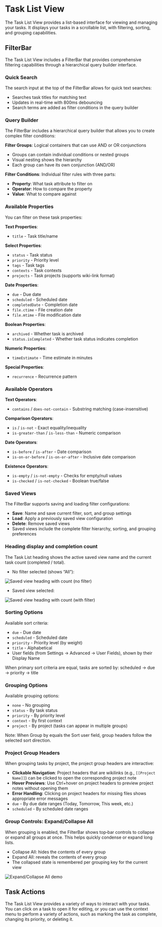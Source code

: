 # Task List View

The Task List View provides a list-based interface for viewing and managing your tasks. It displays your tasks in a scrollable list, with filtering, sorting, and grouping capabilities.

## FilterBar

The Task List View includes a FilterBar that provides comprehensive filtering capabilities through a hierarchical query builder interface.

### Quick Search

The search input at the top of the FilterBar allows for quick text searches:
- Searches task titles for matching text
- Updates in real-time with 800ms debouncing
- Search terms are added as filter conditions in the query builder

### Query Builder

The FilterBar includes a hierarchical query builder that allows you to create complex filter conditions:

**Filter Groups**: Logical containers that can use AND or OR conjunctions

- Groups can contain individual conditions or nested groups
- Visual nesting shows the hierarchy
- Each group can have its own conjunction (AND/OR)

**Filter Conditions**: Individual filter rules with three parts:

- **Property**: What task attribute to filter on
- **Operator**: How to compare the property
- **Value**: What to compare against

### Available Properties

You can filter on these task properties:

**Text Properties**:

- `title` - Task title/name

**Select Properties**:
- `status` - Task status
- `priority` - Priority level
- `tags` - Task tags
- `contexts` - Task contexts
- `projects` - Task projects (supports wiki-link format)

**Date Properties**:
- `due` - Due date
- `scheduled` - Scheduled date
- `completedDate` - Completion date
- `file.ctime` - File creation date
- `file.mtime` - File modification date

**Boolean Properties**:
- `archived` - Whether task is archived
- `status.isCompleted` - Whether task status indicates completion

**Numeric Properties**:
- `timeEstimate` - Time estimate in minutes

**Special Properties**:
- `recurrence` - Recurrence pattern

### Available Operators

**Text Operators**:
- `contains` / `does-not-contain` - Substring matching (case-insensitive)

**Comparison Operators**:
- `is` / `is-not` - Exact equality/inequality
- `is-greater-than` / `is-less-than` - Numeric comparison

**Date Operators**:
- `is-before` / `is-after` - Date comparison
- `is-on-or-before` / `is-on-or-after` - Inclusive date comparison

**Existence Operators**:
- `is-empty` / `is-not-empty` - Checks for empty/null values
- `is-checked` / `is-not-checked` - Boolean true/false

### Saved Views

The FilterBar supports saving and loading filter configurations:
- **Save**: Name and save current filter, sort, and group settings
- **Load**: Apply a previously saved view configuration
- **Delete**: Remove saved views
- Saved views include the complete filter hierarchy, sorting, and grouping preferences


### Heading display and completion count

The Task List heading shows the active saved view name and the current task count (completed / total).

- No filter selected (shows “All”):

![Saved view heading with count (no filter)](../assets/tasklist_filter_name+count_no_filter.png)

- Saved view selected:

![Saved view heading with count (with filter)](../assets/tasklist_filter_name+count_with_filter.png)

### Sorting Options

Available sort criteria:
- `due` - Due date
- `scheduled` - Scheduled date
- `priority` - Priority level (by weight)
- `title` - Alphabetical
- User fields (from Settings → Advanced → User Fields), shown by their Display Name

When primary sort criteria are equal, tasks are sorted by: scheduled → due → priority → title

### Grouping Options

Available grouping options:
- `none` - No grouping
- `status` - By task status
- `priority` - By priority level
- `context` - By first context
- `project` - By project (tasks can appear in multiple groups)

Note: When Group by equals the Sort user field, group headers follow the selected sort direction.

### Project Group Headers

When grouping tasks by project, the project group headers are interactive:
- **Clickable Navigation**: Project headers that are wikilinks (e.g., `[[Project Name]]`) can be clicked to open the corresponding project note
- **Hover Previews**: Use Ctrl+hover on project headers to preview project notes without opening them
- **Error Handling**: Clicking on project headers for missing files shows appropriate error messages
- `due` - By due date ranges (Today, Tomorrow, This week, etc.)
- `scheduled` - By scheduled date ranges


### Group Controls: Expand/Collapse All

When grouping is enabled, the FilterBar shows top‑bar controls to collapse or expand all groups at once. This helps quickly condense or expand long lists.

- Collapse All: hides the contents of every group
- Expand All: reveals the contents of every group
- The collapsed state is remembered per grouping key for the current view

![Expand/Collapse All demo](../assets/collapse-expand-all-buttons.gif)

## Task Actions

The Task List View provides a variety of ways to interact with your tasks. You can click on a task to open it for editing, or you can use the context menu to perform a variety of actions, such as marking the task as complete, changing its priority, or deleting it.
